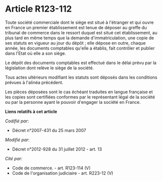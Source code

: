 # Article R123-112

Toute société commerciale dont le siège est situé à l'étranger et qui ouvre en France un premier établissement est tenue de
déposer au greffe du tribunal de commerce dans le ressort duquel est situé cet établissement, au plus tard en même temps que
la demande d'immatriculation, une copie de ses statuts en vigueur au jour du dépôt ; elle dépose en outre, chaque année, les
documents comptables qu'elle a établis, fait contrôler et publier dans l'Etat où elle a son siège.

Le dépôt des documents comptables est effectué dans le délai prévu par la législation dont relève le siège de la société.

Tous actes ultérieurs modifiant les statuts sont déposés dans les conditions prévues à l'alinéa précédent.

Les pièces déposées sont le cas échéant traduites en langue française et les copies sont certifiées conformes par le
représentant légal de la société ou par la personne ayant le pouvoir d'engager la société en France.

**Liens relatifs à cet article**

_Codifié par_:

  - Décret n°2007-431 du 25 mars 2007

_Modifié par_:

  - Décret n°2012-928 du 31 juillet 2012 - art. 13

_Cité par_:

  - Code de commerce. - art. R123-114 (V)
  - Code de l'organisation judiciaire - art. R223-12 (V)
